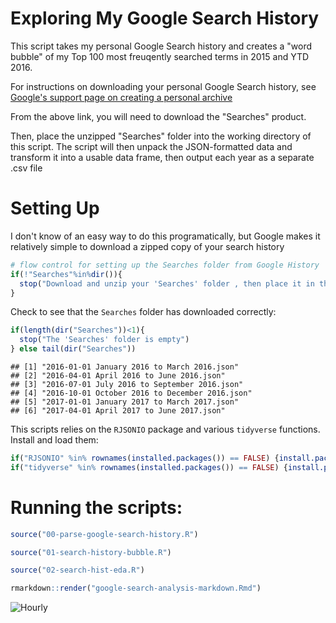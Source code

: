 Exploring My Google Search History
================

This script takes my personal Google Search history and creates a "word bubble" of my Top 100 most freuqently searched terms in 2015 and YTD 2016.

For instructions on downloading your personal Google Search history, see [Google's support page on creating a personal archive](https://support.google.com/accounts/answer/3024190?hl=en)

From the above link, you will need to download the "Searches" product.

Then, place the unzipped "Searches" folder into the working directory of this script. The script will then unpack the JSON-formatted data and transform it into a usable data frame, then output each year as a separate .csv file

Setting Up
=============

I don't know of an easy way to do this programatically, but Google makes it relatively simple to download a zipped copy of your search history

``` r
# flow control for setting up the Searches folder from Google History
if(!"Searches"%in%dir()){
  stop("Download and unzip your 'Searches' folder , then place it in this working directory. See https://support.google.com/accounts/answer/3024190?hl=en")
}
```

Check to see that the `Searches` folder has downloaded correctly:

``` r
if(length(dir("Searches"))<1){
  stop("The 'Searches' folder is empty")
} else tail(dir("Searches"))
```

    ## [1] "2016-01-01 January 2016 to March 2016.json"   
    ## [2] "2016-04-01 April 2016 to June 2016.json"      
    ## [3] "2016-07-01 July 2016 to September 2016.json"  
    ## [4] "2016-10-01 October 2016 to December 2016.json"
    ## [5] "2017-01-01 January 2017 to March 2017.json"   
    ## [6] "2017-04-01 April 2017 to June 2017.json"

This scripts relies on the `RJSONIO` package and various `tidyverse` functions. Install and load them:

``` r
if("RJSONIO" %in% rownames(installed.packages()) == FALSE) {install.packages("RJSONIO")};library(RJSONIO)
if("tidyverse" %in% rownames(installed.packages()) == FALSE) {install.packages("tidyverse")};library(tidyverse)
```

Running the scripts:
====================

``` r
source("00-parse-google-search-history.R")

source("01-search-history-bubble.R")

source("02-search-hist-eda.R")

rmarkdown::render("google-search-analysis-markdown.Rmd")
```


![Hourly](img/GoogleSearchHourly-EDA.jpg)



